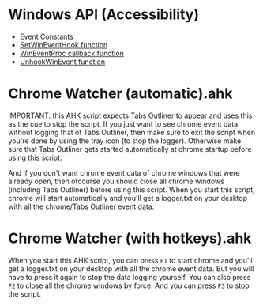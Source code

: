# Windows API (Accessibility)
* [Event Constants](https://learn.microsoft.com/en-us/windows/win32/winauto/event-constants)  
* [SetWinEventHook function](https://learn.microsoft.com/en-us/windows/win32/api/winuser/nf-winuser-setwineventhook)  
* [WinEventProc callback function](https://learn.microsoft.com/en-us/windows/win32/api/winuser/nc-winuser-wineventproc)  
* [UnhookWinEvent function](https://learn.microsoft.com/en-us/windows/win32/api/winuser/nf-winuser-unhookwinevent)

# Chrome Watcher (automatic).ahk
IMPORTANT: this AHK script expects Tabs Outliner to appear and uses this as the cue to stop the script. If you just want to see chrome event data without logging that of Tabs Outliner, then make sure to exit the script when you're done by using the tray icon (to stop the logger). Otherwise make sure that Tabs Outliner gets started automatically at chrome startup before using this script.

And if you don't want chrome event data of chrome windows that were already open, then ofcourse you should close all chrome windows (including Tabs Outliner) before using this script. When you start this script, chrome will start automatically and you'll get a logger.txt on your desktop with all the chrome/Tabs Outliner event data.

# Chrome Watcher (with hotkeys).ahk
When you start this AHK script, you can press `F1` to start chrome and you'll get a logger.txt on your desktop with all the chrome event data. But you will have to press it again to stop the data logging yourself. You can also press `F2` to close all the chrome windows by force. And you can press `F3` to stop the script.
